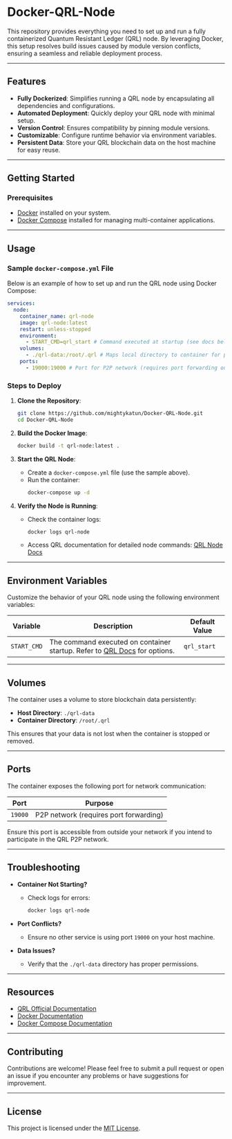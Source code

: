 # Docker-QRL-Node

This repository provides everything you need to set up and run a fully containerized Quantum Resistant Ledger (QRL) node. By leveraging Docker, this setup resolves build issues caused by module version conflicts, ensuring a seamless and reliable deployment process.

---

## Features
- **Fully Dockerized**: Simplifies running a QRL node by encapsulating all dependencies and configurations.
- **Automated Deployment**: Quickly deploy your QRL node with minimal setup.
- **Version Control**: Ensures compatibility by pinning module versions.
- **Customizable**: Configure runtime behavior via environment variables.
- **Persistent Data**: Store your QRL blockchain data on the host machine for easy reuse.

---

## Getting Started

### Prerequisites
- [Docker](https://www.docker.com/get-started) installed on your system.
- [Docker Compose](https://docs.docker.com/compose/) installed for managing multi-container applications.

---

## Usage

### Sample `docker-compose.yml` File
Below is an example of how to set up and run the QRL node using Docker Compose:

```yaml
services:
  node:
    container_name: qrl-node
    image: qrl-node:latest
    restart: unless-stopped
    environment:
      - START_CMD=qrl_start # Command executed at startup (see docs below)
    volumes:
      - ./qrl-data:/root/.qrl # Maps local directory to container for persistent data
    ports:
      - 19000:19000 # Port for P2P network (requires port forwarding outside your network)
```

### Steps to Deploy
1. **Clone the Repository**:
   ```bash
   git clone https://github.com/mightykatun/Docker-QRL-Node.git
   cd Docker-QRL-Node
   ```

2. **Build the Docker Image**:
   ```bash
   docker build -t qrl-node:latest .
   ```

3. **Start the QRL Node**:
   - Create a `docker-compose.yml` file (use the sample above).
   - Run the container:
     ```bash
     docker-compose up -d
     ```

4. **Verify the Node is Running**:
   - Check the container logs:
     ```bash
     docker logs qrl-node
     ```
   - Access QRL documentation for detailed node commands: [QRL Node Docs](https://docs.theqrl.org/use/node/installation)

---

## Environment Variables
Customize the behavior of your QRL node using the following environment variables:

| Variable    | Description                                                                                   | Default Value |
|-------------|-----------------------------------------------------------------------------------------------|---------------|
| `START_CMD` | The command executed on container startup. Refer to [QRL Docs](https://docs.theqrl.org/use/) for options. | `qrl_start`   |

---

## Volumes
The container uses a volume to store blockchain data persistently:
- **Host Directory**: `./qrl-data`
- **Container Directory**: `/root/.qrl`

This ensures that your data is not lost when the container is stopped or removed.

---

## Ports
The container exposes the following port for network communication:

| Port   | Purpose                              |
|--------|--------------------------------------|
| `19000`| P2P network (requires port forwarding)|

Ensure this port is accessible from outside your network if you intend to participate in the QRL P2P network.

---

## Troubleshooting
- **Container Not Starting?**
  - Check logs for errors:
    ```bash
    docker logs qrl-node
    ```

- **Port Conflicts?**
  - Ensure no other service is using port `19000` on your host machine.

- **Data Issues?**
  - Verify that the `./qrl-data` directory has proper permissions.

---

## Resources
- [QRL Official Documentation](https://docs.theqrl.org/)
- [Docker Documentation](https://docs.docker.com/)
- [Docker Compose Documentation](https://docs.docker.com/compose/)

---

## Contributing
Contributions are welcome! Please feel free to submit a pull request or open an issue if you encounter any problems or have suggestions for improvement.

---

## License
This project is licensed under the [MIT License](LICENSE).

